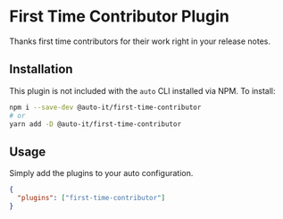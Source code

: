 # First Time Contributor Plugin

Thanks first time contributors for their work right in your release notes.

## Installation

This plugin is not included with the `auto` CLI installed via NPM. To install:

```sh
npm i --save-dev @auto-it/first-time-contributor
# or
yarn add -D @auto-it/first-time-contributor
```

## Usage

Simply add the plugins to your auto configuration.

```json
{
  "plugins": ["first-time-contributor"]
}
```
